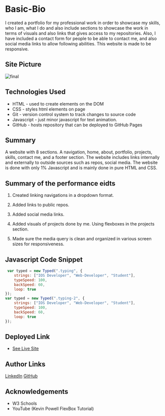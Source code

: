 # Basic-Bio

I created a portfolio for my professional work in order to showcase my skills, who I am, what I do and also include sections to showcase the work in terms of visuals and also links that gives access to my repositories. Also, I have included a contact form for people to be able to contact me, and also social media links to allow following abilities. This website is made to be responsive.

## Site Picture
![final](https://user-images.githubusercontent.com/75599021/134459385-5d0d067c-9968-4b1e-aa3d-e790535d73f9.gif)

## Technologies Used
- HTML - used to create elements on the DOM
- CSS - styles html elements on page
- Git - version control system to track changes to source code
- Javascript - just minor javascript for text animation.
- GitHub - hosts repository that can be deployed to GitHub Pages

## Summary 
A website with 8 sections. A navigation, home, about, portfolio, projects, skills, contact me, and a footer section. The website includes links internally and externally to outside sources such as repos, social media. The website is done with only 1% Javascript and is mainly done in pure HTML and CSS. 

## Summary of the performance eidts
1. Created linking navigations in a dropdown format.


2. Added links to public repos.


3. Added social media links.

4. Added visuals of projects done by me. Using flexboxes in the projects section. 


5. Made sure the media query is clean and organized in various screen sizes for responsiveness.

## Javascript Code Snippet
```javascript
 var typed = new Typed(".typing", {
    strings: ["IOS Developer", "Web-Developer", "Student"],
    typeSpeed: 100,
    backSpeed: 60,
    loop: true
});
var typed = new Typed(".typing-2", {
    strings: ["IOS Developer", "Web-Developer", "Student"],
    typeSpeed: 100,
    backSpeed: 60,
    loop: true
});
```

## Deployed Link

* [See Live Site](https://mehdisafari77.github.io/Basic-Bio/)

## Author Links
[LinkedIn](https://www.linkedin.com/in/mehdi-safari-992799142/)
[GitHub](https://github.com/mehdisafari77)

## Acknowledgements
- W3 Schools
- YouTube (Kevin Powell FlexBox Tutorial)
